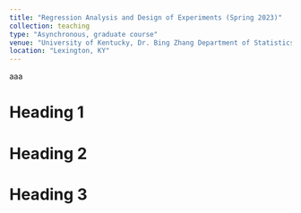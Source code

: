 ```yaml
---
title: "Regression Analysis and Design of Experiments (Spring 2023)"
collection: teaching
type: "Asynchronous, graduate course"
venue: "University of Kentucky, Dr. Bing Zhang Department of Statistics"
location: "Lexington, KY"
---
```


aaa

Heading 1
======

Heading 2
======

Heading 3
======
